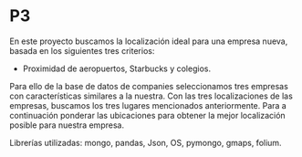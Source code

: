 # P3

En este proyecto buscamos la localización ideal para una empresa nueva, basada en los siguientes tres criterios:
- Proximidad de aeropuertos, Starbucks y colegios.

Para ello de la base de datos de companies seleccionamos tres empresas con características similares a la nuestra.
Con las tres localizaciones de las empresas, buscamos los tres lugares mencionados anteriormente.
Para a continuación ponderar las ubicaciones para obtener la mejor localización posible para nuestra empresa.

Librerías utilizadas: mongo, pandas, Json, OS, pymongo, gmaps, folium.
